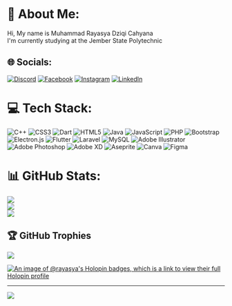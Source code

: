 # 💫 About Me:
Hi, My name is Muhammad Rayasya Dziqi Cahyana<br>I'm currently studying at the Jember State Polytechnic


## 🌐 Socials:
[![Discord](https://img.shields.io/badge/Discord-%237289DA.svg?logo=discord&logoColor=white)](https://discord.gg/690528241110351903) [![Facebook](https://img.shields.io/badge/Facebook-%231877F2.svg?logo=Facebook&logoColor=white)](https://facebook.com/Rayasya.Cahyana) [![Instagram](https://img.shields.io/badge/Instagram-%23E4405F.svg?logo=Instagram&logoColor=white)](https://instagram.com/raycahyana_) [![LinkedIn](https://img.shields.io/badge/LinkedIn-%230077B5.svg?logo=linkedin&logoColor=white)](https://linkedin.com/in/rayasya-cahyana-b31834169) 

# 💻 Tech Stack:
![C++](https://img.shields.io/badge/c++-%2300599C.svg?style=for-the-badge&logo=c%2B%2B&logoColor=white) ![CSS3](https://img.shields.io/badge/css3-%231572B6.svg?style=for-the-badge&logo=css3&logoColor=white) ![Dart](https://img.shields.io/badge/dart-%230175C2.svg?style=for-the-badge&logo=dart&logoColor=white) ![HTML5](https://img.shields.io/badge/html5-%23E34F26.svg?style=for-the-badge&logo=html5&logoColor=white) ![Java](https://img.shields.io/badge/java-%23ED8B00.svg?style=for-the-badge&logo=java&logoColor=white) ![JavaScript](https://img.shields.io/badge/javascript-%23323330.svg?style=for-the-badge&logo=javascript&logoColor=%23F7DF1E) ![PHP](https://img.shields.io/badge/php-%23777BB4.svg?style=for-the-badge&logo=php&logoColor=white) ![Bootstrap](https://img.shields.io/badge/bootstrap-%23563D7C.svg?style=for-the-badge&logo=bootstrap&logoColor=white) ![Electron.js](https://img.shields.io/badge/Electron-191970?style=for-the-badge&logo=Electron&logoColor=white) ![Flutter](https://img.shields.io/badge/Flutter-%2302569B.svg?style=for-the-badge&logo=Flutter&logoColor=white) ![Laravel](https://img.shields.io/badge/laravel-%23FF2D20.svg?style=for-the-badge&logo=laravel&logoColor=white) ![MySQL](https://img.shields.io/badge/mysql-%2300f.svg?style=for-the-badge&logo=mysql&logoColor=white) ![Adobe Illustrator](https://img.shields.io/badge/adobeillustrator-%23FF9A00.svg?style=for-the-badge&logo=adobeillustrator&logoColor=white) ![Adobe Photoshop](https://img.shields.io/badge/adobephotoshop-%2331A8FF.svg?style=for-the-badge&logo=adobephotoshop&logoColor=white) ![Adobe XD](https://img.shields.io/badge/Adobe%20XD-470137?style=for-the-badge&logo=Adobe%20XD&logoColor=#FF61F6) ![Aseprite](https://img.shields.io/badge/Aseprite-FFFFFF?style=for-the-badge&logo=Aseprite&logoColor=#7D929E) ![Canva](https://img.shields.io/badge/Canva-%2300C4CC.svg?style=for-the-badge&logo=Canva&logoColor=white) 	![Figma](https://img.shields.io/badge/figma-%23F24E1E.svg?style=for-the-badge&logo=figma&logoColor=white)
# 📊 GitHub Stats:
![](https://github-readme-stats.vercel.app/api?username=rayasya&theme=radical&hide_border=true&include_all_commits=false&count_private=false)<br/>
![](https://github-readme-streak-stats.herokuapp.com/?user=rayasya&theme=radical&hide_border=true)<br/>
![](https://github-readme-stats.vercel.app/api/top-langs/?username=rayasya&theme=radical&hide_border=true&include_all_commits=false&count_private=false&layout=compact)

## 🏆 GitHub Trophies
![](https://github-profile-trophy.vercel.app/?username=rayasya&theme=radical&no-frame=true&no-bg=false&margin-w=4)

[![An image of @rayasya's Holopin badges, which is a link to view their full Holopin profile](https://holopin.me/rayasya)](https://holopin.io/@rayasya)

---
[![](https://visitcount.itsvg.in/api?id=rayasya&icon=0&color=0)](https://visitcount.itsvg.in)

<!-- Proudly created with GPRM ( https://gprm.itsvg.in ) -->
